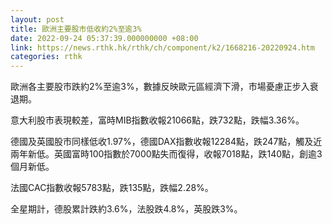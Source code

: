 ```yaml
---
layout: post
title: 歐洲主要股市低收約2%至逾3%
date: 2022-09-24 05:37:39.000000000 +08:00
link: https://news.rthk.hk/rthk/ch/component/k2/1668216-20220924.htm
categories: rthk
---
```


歐洲各主要股市跌約2%至逾3%，數據反映歐元區經濟下滑，市場憂慮正步入衰退期。

意大利股市表現較差，富時MIB指數收報21066點，跌732點，跌幅3.36%。

德國及英國股市同樣低收1.97%，德國DAX指數收報12284點，跌247點，觸及近兩年新低。英國富時100指數於7000點失而復得，收報7018點，跌140點，創逾3個月新低。

法國CAC指數收報5783點，跌135點，跌幅2.28%。

全星期計，德股累計跌約3.6%，法股跌4.8%，英股跌3%。
